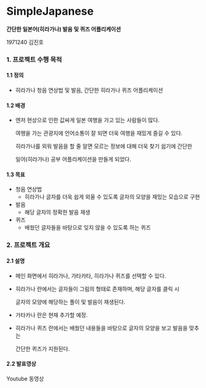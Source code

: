 # SimpleJapanese
**간단한 일본어(히라가나) 발음 및 퀴즈 어플리케이션**

1971240 김진호



### 1. 프로젝트 수행 목적

#### 1.1 정의

- 히라가나 청음 연상법 및 발음, 간단한 히라가나 퀴즈 어플리케이션

#### 1.2 배경

- 엔저 현상으로 인한 값싸게 일본 여행을 가고 있는 사람들이 많다.

  여행을 가는 관광지에 언어소통이 잘 되면 더욱 여행을 재밌게 즐길 수 있다.

  히라가나를 외워 발음을 할 줄 알면 모르는 정보에 대해 더욱 찾기 쉽기에 간단한

  일어(히라가나) 공부 어플리케이션을 만들게 되었다.

#### 1.3 목표

- 청음 연상법
  - 히라가나 글자를 더욱 쉽게 외울 수 있도록 글자의 모양을 재밌는 모습으로 구현
- 발음
  - 해당 글자의 정확한 발음 재생
- 퀴즈
  - 배웠던 글자들을 바탕으로 잊지 않을 수 있도록 하는 퀴즈

### 2. 프로젝트 개요

#### 2.1 설명

- 메인 화면에서 히라가나, 가타카타, 히라가나 퀴즈를 선택할 수 있다.

- 히라가나 란에서는 글자들이 그림의 형태로 존재하며, 해당 글자를 클릭 시

  글자의 모양에 해당하는 풀이 및 발음이 재생된다.

- 가타카나 란은 현재 추가할 예정.

- 히라가나 퀴즈 란에서는 배웠던 내용들을 바탕으로 글자의 모양을 보고 발음을 맞추는

  간단한 퀴즈가 지원된다.

#### 2.2 발표영상

Youtube 동영상



